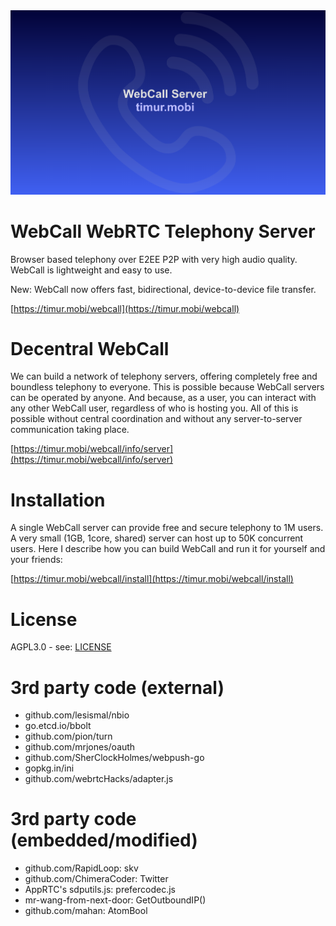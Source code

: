 <div align="center">
  <a href="https://timur.mobi/webcall"><img src="webroot/webcall-logo.png" alt="WebCall"></a>
</div>

# WebCall WebRTC Telephony Server

Browser based telephony over E2EE P2P with very high audio quality.
WebCall is lightweight and easy to use.

New: WebCall now offers fast, bidirectional, device-to-device file transfer.

[https://timur.mobi/webcall](https://timur.mobi/webcall)


# Decentral WebCall

We can build a network of telephony servers, offering completely free and
boundless telephony to everyone. This is possible because WebCall
servers can be operated by anyone. And because, as a user, you can interact with any
other WebCall user, regardless of who is hosting you.
All of this is possible without central coordination and without any server-to-server
communication taking place.

[https://timur.mobi/webcall/info/server](https://timur.mobi/webcall/info/server)


# Installation

A single WebCall server can provide free and secure telephony to 1M users.
A very small (1GB, 1core, shared) server can host up to 50K concurrent users.
Here I describe how you can build WebCall and run it for yourself and your friends:

[https://timur.mobi/webcall/install](https://timur.mobi/webcall/install)


# License

AGPL3.0 - see: [LICENSE](LICENSE)


# 3rd party code (external)

- github.com/lesismal/nbio
- go.etcd.io/bbolt
- github.com/pion/turn
- github.com/mrjones/oauth
- github.com/SherClockHolmes/webpush-go
- gopkg.in/ini
- github.com/webrtcHacks/adapter.js

# 3rd party code (embedded/modified)

- github.com/RapidLoop: skv
- github.com/ChimeraCoder: Twitter
- AppRTC's sdputils.js: prefercodec.js
- mr-wang-from-next-door: GetOutboundIP()
- github.com/mahan: AtomBool

